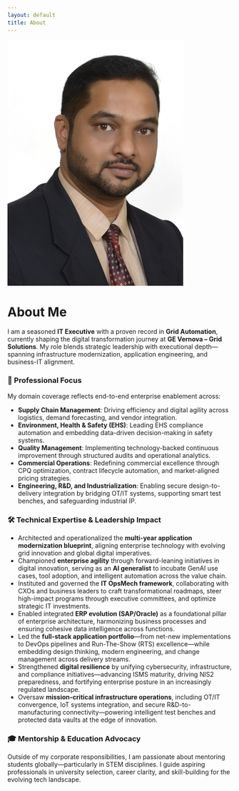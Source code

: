 ```yaml
---
layout: default
title: About
---
```


<img src="/assets/img/senthil.jpg" alt="Senthil Kumar" class="profile" />

# About Me

I am a seasoned **IT Executive** with a proven record in **Grid Automation**, currently shaping the digital transformation journey at **GE Vernova – Grid Solutions**. My role blends strategic leadership with executional depth—spanning infrastructure modernization, application engineering, and business-IT alignment.

### 💼 Professional Focus

My domain coverage reflects end-to-end enterprise enablement across:

- **Supply Chain Management**: Driving efficiency and digital agility across logistics, demand forecasting, and vendor integration.
- **Environment, Health & Safety (EHS)**: Leading EHS compliance automation and embedding data-driven decision-making in safety systems.
- **Quality Management**: Implementing technology-backed continuous improvement through structured audits and operational analytics.
- **Commercial Operations**: Redefining commercial excellence through CPQ optimization, contract lifecycle automation, and market-aligned pricing strategies.
- **Engineering, R&D, and Industrialization**: Enabling secure design-to-delivery integration by bridging OT/IT systems, supporting smart test benches, and safeguarding industrial IP.

### 🛠️ Technical Expertise & Leadership Impact

- Architected and operationalized the **multi-year application modernization blueprint**, aligning enterprise technology with evolving grid innovation and global digital imperatives.
- Championed **enterprise agility** through forward-leaning initiatives in digital innovation, serving as an **AI generalist** to incubate GenAI use cases, tool adoption, and intelligent automation across the value chain.
- Instituted and governed the **IT OpsMech framework**, collaborating with CXOs and business leaders to craft transformational roadmaps, steer high-impact programs through executive committees, and optimize strategic IT investments.
- Enabled integrated **ERP evolution (SAP/Oracle)** as a foundational pillar of enterprise architecture, harmonizing business processes and ensuring cohesive data intelligence across functions.
- Led the **full-stack application portfolio**—from net-new implementations to DevOps pipelines and Run-The-Show (RTS) excellence—while embedding design thinking, modern engineering, and change management across delivery streams.
- Strengthened **digital resilience** by unifying cybersecurity, infrastructure, and compliance initiatives—advancing ISMS maturity, driving NIS2 preparedness, and fortifying enterprise posture in an increasingly regulated landscape.
- Oversaw **mission-critical infrastructure operations**, including OT/IT convergence, IoT systems integration, and secure R&D-to-manufacturing connectivity—powering intelligent test benches and protected data vaults at the edge of innovation.

### 🎓 Mentorship & Education Advocacy

Outside of my corporate responsibilities, I am passionate about mentoring students globally—particularly in STEM disciplines. I guide aspiring professionals in university selection, career clarity, and skill-building for the evolving tech landscape.
